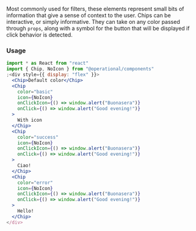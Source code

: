 Most commonly used for filters, these elements represent small bits of information that give a sense of context
to the user. Chips can be interactive, or simply informative. They can take on any color passed through `props`,
along with a symbol for the button that will be displayed if click behavior is detected.

### Usage

```jsx
import * as React from "react"
import { Chip, NoIcon } from "@operational/components"
;<div style={{ display: "flex" }}>
  <Chip>Default color</Chip>
  <Chip
    color="basic"
    icon={NoIcon}
    onClickIcon={() => window.alert("Buonasera")}
    onClick={() => window.alert("Good evening!")}
  >
    With icon
  </Chip>
  <Chip
    color="success"
    icon={NoIcon}
    onClickIcon={() => window.alert("Buonasera")}
    onClick={() => window.alert("Good evening!")}
  >
    Ciao!
  </Chip>
  <Chip
    color="error"
    icon={NoIcon}
    onClickIcon={() => window.alert("Buonasera")}
    onClick={() => window.alert("Good evening!")}
  >
    Hello!
  </Chip>
</div>
```

